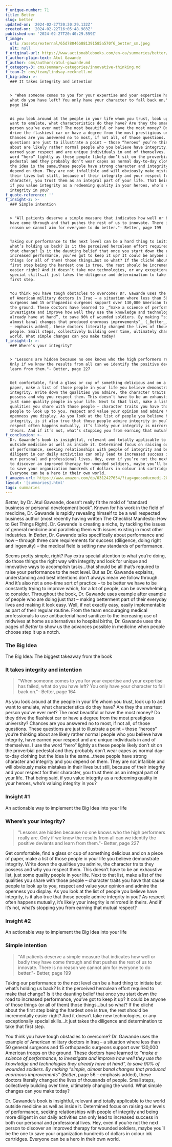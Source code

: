 ```yaml
---
f_unique-number: 71
title: Better
slug: better
updated-on: '2024-02-27T20:30:29.132Z'
created-on: '2024-02-22T16:05:48.983Z'
published-on: '2024-02-27T20:40:29.559Z'
f_image:
  url: /assets/external/65d78046b881391585a570f6_better_sm.jpeg
  alt: null
f_original-url: https://www.actionablebooks.com/en-ca/summaries/better/
f_author-plain-text: Atul Gawande
f_author: cms/authors/atul-gawande.md
f_category-3: cms/summary-categories/innovative-thinking.md
f_team-2: cms/team/lindsay-recknell.md
f_big-idea: >-
  ### It takes integrity and intention


  > "When someone comes to you for your expertise and your expertise has failed,
  what do you have left? You only have your character to fall back on."- Better,
  page 164


  As you look around at the people in your life whom you trust, look up to and
  want to emulate, what characteristics do they have? Are they the smartest
  person you’ve ever met? The most beautiful or have the most money? Do they
  drive the flashiest car or have a degree from the most prestigious university?
  Chances are you answered no to most, if not all, of those questions. These
  questions are just to illustrate a point – those “heroes” you’re thinking
  about are likely rather normal people who you believe have integrity, have
  earned your respect and are unique individuals in and of themselves. I use the
  word “hero” lightly as these people likely don’t sit on the proverbial
  pedestal and they probably don’t wear capes as normal day-to-day clothing but
  the idea is the same…these people have strong character and integrity and you
  depend on them. They are not infallible and will obviously make mistakes in
  their lives but still, because of their integrity and your respect for their
  character, you trust them as an integral part of your life. That being said,
  if you value integrity as a redeeming quality in your heroes, who’s valuing
  integrity in you?
f_quote-reference: ''
f_insight-2: >-
  ### Simple intention


  > "All patients deserve a simple measure that indicates how well or badly they
  have come through and that pushes the rest of us to innovate. There is no
  reason we cannot aim for everyone to do better."- Better, page 199


  Taking our performance to the next level can be a hard thing to initiate but
  what’s holding us back? Is it the perceived herculean effort required to make
  that change? Is it the daunting belief that once you start down the road to
  increased performance, you’ve got to keep it up? It could be anyone of those
  things (or all of them) those things…but so what? If the cliché about the
  first step being the hardest one is true, the rest should be incrementally
  easier right? And it doesn’t take new technologies, or any exceptionally
  special skills…it just takes the diligence and determination to take that
  first step.


  You think you have tough obstacles to overcome? Dr. Gawande uses the example
  of American military doctors in Iraq – a situation where less than 50 general
  surgeons and 15 orthopaedic surgeons support over 130,000 American troops on
  the ground. These doctors have learned to _“make a science of performance, to
  investigate and improve how well they use the knowledge and technologies they
  already have at hand”, to save 90% of wounded soldiers. By making “simple,
  almost banal changes that produced enormous improvements”_ (_Better_, page 56
  – emphasis added), these doctors literally changed the lives of thousands of
  people. Small steps, collectively building over time, ultimately changing the
  world. What simple changes can you make today?
f_insight-1: >-
  ### Where’s your integrity?


  > "Lessons are hidden because no one knows who the high performers really are.
  Only if we know the results from all can we identify the positive deviants and
  learn from them."- Better, page 227


  Get comfortable, find a glass or cup of something delicious and on a piece of
  paper, make a list of those people in your life you believe demonstrate
  integrity. Write down the qualities you admire, the character traits they
  possess and why you respect them. This doesn’t have to be an exhaustive list,
  just some quality people in your life. Next to that list, make a list of the
  qualities you share with those people – character traits you have that cause
  people to look up to you, respect and value your opinion and admire the
  openness you display. As you look at the list of people you believe have
  integrity, is it also true that those people admire integrity in you? As
  respect often happens mutually, it’s likely your integrity is mirrored in
  theirs. And if it’s not, what’s stopping you from earning that mutual respect?
f_conclusion: >-
  Dr. Gawande’s book is insightful, relevant and totally applicable to the world
  outside medicine as well as inside it. Determined focus on raising our levels
  of performance, seeking relationships with people of integrity and being more
  diligent in our daily activities can only lead to increased success in both
  our personal and professional lives. Hey, even if you’re not the next person
  to discover an improved therapy for wounded soldiers, maybe you’ll be the one
  to save your organization hundreds of dollars in colour ink cartridges.
  Everyone can be a hero in their own world.
f_amazon-url: https://www.amazon.com/dp/0312427654/?tag=gooseducmedi-20
layout: '[summaries].html'
tags: summaries
---
```


_Better_, by Dr. Atul Gawande, doesn’t really fit the mold of “standard business or personal development book”. Known for his work in the field of medicine, Dr. Gawande is rapidly revealing himself to be a well respected business author (most recently having written The Checklist Manifesto: How to Get Things Right). Dr. Gawande is creating a niche, by tackling the issues of general medicine and paralleling them with issues existing in most other industries. In _Better_, Dr. Gawande talks specifically about performance and how – through three core requirements for success (diligence, doing right and ingenuity) – the medical field is setting new standards of performance.

Seems pretty simple, right? Pay extra special attention to what you’re doing, do those things the right way with integrity and look for unique and innovative ways to accomplish tasks…that should be all that’s required to raise your performance to the next level. But as Dr. Gawande explains, understanding and best intentions don’t always mean we follow through. And it’s also not a one-time sort of practice – to be better we have to be constantly trying to improve which, for a lot of people, can be overwhelming to consider. Throughout the book, Dr. Gawande uses example after example of people who are doing just that – making betterment part of their everyday lives and making it look easy. Well, if not exactly easy, easily implementable as part of their regular routine. From the team encouraging medical professionals to use antibacterial hand sanitizer to the increasing use of midwives at home as alternatives to hospital births, Dr. Gawande uses the pages of _Better_ to show us the advances possible in medicine when people choose step it up a notch.

### The Big Idea

The Big Idea: The biggest takeaway from the book

### It takes integrity and intention

> "When someone comes to you for your expertise and your expertise has failed, what do you have left? You only have your character to fall back on."- Better, page 164

As you look around at the people in your life whom you trust, look up to and want to emulate, what characteristics do they have? Are they the smartest person you’ve ever met? The most beautiful or have the most money? Do they drive the flashiest car or have a degree from the most prestigious university? Chances are you answered no to most, if not all, of those questions. These questions are just to illustrate a point – those “heroes” you’re thinking about are likely rather normal people who you believe have integrity, have earned your respect and are unique individuals in and of themselves. I use the word “hero” lightly as these people likely don’t sit on the proverbial pedestal and they probably don’t wear capes as normal day-to-day clothing but the idea is the same…these people have strong character and integrity and you depend on them. They are not infallible and will obviously make mistakes in their lives but still, because of their integrity and your respect for their character, you trust them as an integral part of your life. That being said, if you value integrity as a redeeming quality in your heroes, who’s valuing integrity in you?

### Insight #1

An actionable way to implement the Big Idea into your life

### Where’s your integrity?

> "Lessons are hidden because no one knows who the high performers really are. Only if we know the results from all can we identify the positive deviants and learn from them."- Better, page 227

Get comfortable, find a glass or cup of something delicious and on a piece of paper, make a list of those people in your life you believe demonstrate integrity. Write down the qualities you admire, the character traits they possess and why you respect them. This doesn’t have to be an exhaustive list, just some quality people in your life. Next to that list, make a list of the qualities you share with those people – character traits you have that cause people to look up to you, respect and value your opinion and admire the openness you display. As you look at the list of people you believe have integrity, is it also true that those people admire integrity in you? As respect often happens mutually, it’s likely your integrity is mirrored in theirs. And if it’s not, what’s stopping you from earning that mutual respect?

### Insight #2

An actionable way to implement the Big Idea into your life

### Simple intention

> "All patients deserve a simple measure that indicates how well or badly they have come through and that pushes the rest of us to innovate. There is no reason we cannot aim for everyone to do better."- Better, page 199

Taking our performance to the next level can be a hard thing to initiate but what’s holding us back? Is it the perceived herculean effort required to make that change? Is it the daunting belief that once you start down the road to increased performance, you’ve got to keep it up? It could be anyone of those things (or all of them) those things…but so what? If the cliché about the first step being the hardest one is true, the rest should be incrementally easier right? And it doesn’t take new technologies, or any exceptionally special skills…it just takes the diligence and determination to take that first step.

You think you have tough obstacles to overcome? Dr. Gawande uses the example of American military doctors in Iraq – a situation where less than 50 general surgeons and 15 orthopaedic surgeons support over 130,000 American troops on the ground. These doctors have learned to _“make a science of performance, to investigate and improve how well they use the knowledge and technologies they already have at hand”, to save 90% of wounded soldiers. By making “simple, almost banal changes that produced enormous improvements”_ (_Better_, page 56 – emphasis added), these doctors literally changed the lives of thousands of people. Small steps, collectively building over time, ultimately changing the world. What simple changes can you make today?

Dr. Gawande’s book is insightful, relevant and totally applicable to the world outside medicine as well as inside it. Determined focus on raising our levels of performance, seeking relationships with people of integrity and being more diligent in our daily activities can only lead to increased success in both our personal and professional lives. Hey, even if you’re not the next person to discover an improved therapy for wounded soldiers, maybe you’ll be the one to save your organization hundreds of dollars in colour ink cartridges. Everyone can be a hero in their own world.
